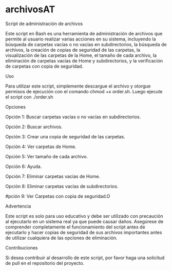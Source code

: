 # archivosAT
Script de administración de archivos

Este script en Bash es una herramienta de administración de archivos que permite al usuario realizar varias acciones en su sistema, incluyendo la búsqueda de carpetas vacías o no vacías en subdirectorios, la búsqueda de archivos, la creación de copias de seguridad de las carpetas, la visualización de las carpetas de la Home, el tamaño de cada archivo, la eliminación de carpetas vacías de Home y subdirectorios, y la verificación de carpetas con copia de seguridad.

Uso

Para utilizar este script, simplemente descargue el archivo y otorgue permisos de ejecución con el comando chmod +x order.sh. Luego ejecute el script con ./order.sh

Opciones

Opción 1: Buscar carpetas vacías o no vacías en subdirectorios.

Opción 2: Buscar archivos.

Opción 3: Crear una copia de seguridad de las carpetas.

Opción 4: Ver carpetas de Home.

Opción 5: Ver tamaño de cada archivo.

Opción 6: Ayuda.

Opción 7: Eliminar carpetas vacías de Home.

Opción 8: Eliminar carpetas vacías de subdirectorios.

#pción 9: Ver Carpetas con copia de seguridad.O

Advertencia

Este script es solo para uso educativo y debe ser utilizado con precaución al ejecutarlo en un sistema real ya que puede causar daños. Asegúrese de comprender completamente el funcionamiento del script antes de ejecutarlo y hacer copias de seguridad de sus archivos importantes antes de utilizar cualquiera de las opciones de eliminación.

Contribuciones

Si desea contribuir al desarrollo de este script, por favor haga una solicitud de pull en el repositorio del proyecto.
